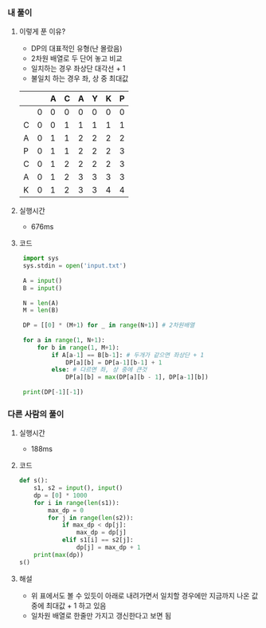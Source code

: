 ### 내 풀이

1. 이렇게 푼 이유?

   - DP의 대표적인 유형(난 몰랐음)
   - 2차원 배열로 두 단어 놓고 비교
   - 일치하는 경우 좌상단 대각선 + 1
   - 불일치 하는 경우 좌, 상 중 최대값

   |      |      | A    | C    | A    | Y    | K    | P    |
   | ---- | ---- | ---- | ---- | ---- | ---- | ---- | ---- |
   |      | 0    | 0    | 0    | 0    | 0    | 0    | 0    |
   | C    | 0    | 0    | 1    | 1    | 1    | 1    | 1    |
   | A    | 0    | 1    | 1    | 2    | 2    | 2    | 2    |
   | P    | 0    | 1    | 1    | 2    | 2    | 2    | 3    |
   | C    | 0    | 1    | 2    | 2    | 2    | 2    | 3    |
   | A    | 0    | 1    | 2    | 3    | 3    | 3    | 3    |
   | K    | 0    | 1    | 2    | 3    | 3    | 4    | 4    |

   

2. 실행시간

   - 676ms

3. 코드

   ```python
    import sys
    sys.stdin = open('input.txt')
    
    A = input()
    B = input()
    
    N = len(A)
    M = len(B)
    
    DP = [[0] * (M+1) for _ in range(N+1)] # 2차원배열
    
    for a in range(1, N+1):
        for b in range(1, M+1):
            if A[a-1] == B[b-1]: # 두개가 같으면 좌상단 + 1
                DP[a][b] = DP[a-1][b-1] + 1
            else: # 다르면 좌, 상 중에 큰것
                DP[a][b] = max(DP[a][b - 1], DP[a-1][b])
    
    print(DP[-1][-1])
   ```



### 다른 사람의 풀이

1. 실행시간

   - 188ms

2. 코드

   ```python
   def s():
       s1, s2 = input(), input()
       dp = [0] * 1000
       for i in range(len(s1)):
           max_dp = 0
           for j in range(len(s2)):
               if max_dp < dp[j]:
                   max_dp = dp[j]
               elif s1[i] == s2[j]:
                   dp[j] = max_dp + 1
       print(max(dp))
   s()
   
3. 해설

   - 위 표에서도 볼 수 있듯이 아래로 내려가면서 일치할 경우에만 지금까지 나온 값중에 최대값 + 1 하고 있음
   - 일차원 배열로 한줄만 가지고 갱신한다고 보면 됨

